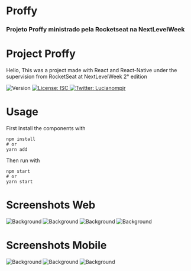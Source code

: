 # Proffy
### Projeto Proffy ministrado pela Rocketseat na NextLevelWeek
<h1>Project Proffy</h1>
<p>Hello, This was a project made with React and React-Native under the supervision from RocketSeat at NextLevelWeek 2° edition</p>

<p>
  <img alt="Version" src="https://img.shields.io/badge/version-1.0.0-blue.svg?cacheSeconds=2592000" />
  <a href="#" target="_blank">
    <img alt="License: ISC" src="https://img.shields.io/badge/License-ISC-yellow.svg" />
  </a>
  <a href="https://twitter.com/Lucianompjr" target="_blank">
    <img alt="Twitter: Lucianompjr" src="https://img.shields.io/twitter/follow/Lucianompjr.svg?style=social" />
  </a>
</p>

# Usage

First Install the components with 
```
npm install
# or
yarn add

```
Then run with
```
npm start
# or
yarn start

```

# Screenshots Web

![Background](https://github.com/LucianoPierdona/Proffy/blob/master/web/public/readme1.png)
![Background](https://github.com/LucianoPierdona/Proffy/blob/master/web/public/readme2.png)
![Background](https://github.com/LucianoPierdona/Proffy/blob/master/web/public/readme3.png)
![Background](https://github.com/LucianoPierdona/Proffy/blob/master/web/public/readme4.png)

# Screenshots Mobile

![Background](https://github.com/LucianoPierdona/Proffy/blob/master/mobile/assets/readme2.jpeg)
![Background](https://github.com/LucianoPierdona/Proffy/blob/master/mobile/assets/readme3.jpeg)
![Background](https://github.com/LucianoPierdona/Proffy/blob/master/mobile/assets/readme1.jpeg)


